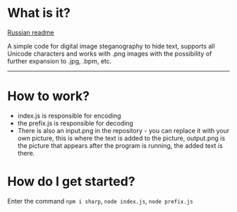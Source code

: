 # What is it?
[Russian readme](https://github.com/ibc8/image-steganography/blob/main/readme_ru.md) 

A simple code for digital image steganography to hide text, supports all Unicode characters and works with .png images with the possibility of further expansion to .jpg, .bpm, etc.
____
# How to work?
- index.js is responsible for encoding
- the prefix.js is responsible for decoding
- There is also an input.png in the repository - you can replace it with your own picture, this is where the text is added to the picture, output.png is the picture that appears after the program is running, the added text is there.
# How do I get started?
Enter the command ```npm i sharp```, ```node index.js```, ```node prefix.js```
